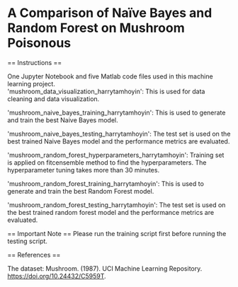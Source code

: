 # A Comparison of Naïve Bayes and Random Forest on Mushroom Poisonous
== Instructions ==

One Jupyter Notebook and five Matlab code files used in this machine learning project.  
'mushroom_data_visualization_harrytamhoyin':
This is used for data cleaning and data visualization. 

'mushroom_naive_bayes_training_harrytamhoyin': 
This is used to generate and train the best Naive Bayes model.

'mushroom_naive_bayes_testing_harrytamhoyin': 
The test set is used on the best trained Naive Bayes model and the performance metrics are evaluated.

'mushroom_random_forest_hyperparameters_harrytamhoyin':
Training set is applied on fitcensemble method to find the hyperparameters.
The hyperparameter tuning takes more than 30 minutes. 

'mushroom_random_forest_training_harrytamhoyin': 
This is used to generate and train the best Random Forest model.

'mushroom_random_forest_testing_harrytamhoyin': 
The test set is used on the best trained random forest model and the performance metrics are evaluated.


== Important Note ==
Please run the training script first before running the testing script.  


== References ==

The dataset:
Mushroom. (1987). UCI Machine Learning Repository. https://doi.org/10.24432/C5959T.
